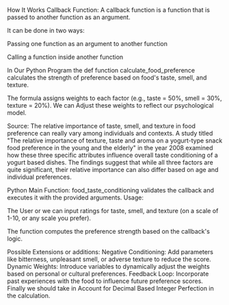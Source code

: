 How It Works
Callback Function:
A callback function is a function that is passed to another function as an argument.

It can be done in two ways:

Passing one function as an argument to another function

Calling a function inside another function

In Our Python Program the def function calculate_food_preference calculates the strength of preference based on food's taste, smell, and texture.

The formula assigns weights to each factor (e.g., taste = 50%, smell = 30%, texture = 20%). We can Adjust these weights to reflect our psychological model.

Source: The relative importance of taste, smell, and texture in food preference can really vary among individuals and contexts. A study titled "The relative importance of texture, taste and aroma on a yogurt-type snack food preference in the young and the elderly" in the year 2008 examined how these three specific attributes influence overall taste conditioning of a yogurt based dishes. The findings suggest that while all three factors are quite significant, their relative importance can also differ based on age and individual preferences.

Python Main Function: food_taste_conditioning validates the callback and executes it with the provided arguments.
Usage:

The User or we can input ratings for taste, smell, and texture (on a scale of 1-10, or any scale you prefer).

The function computes the preference strength based on the callback's logic.

Possible Extensions or additions:
Negative Conditioning: Add parameters like bitterness, unpleasant smell, or adverse texture to reduce the score.
Dynamic Weights: Introduce variables to dynamically adjust the weights based on personal or cultural preferences.
Feedback Loop: Incorporate past experiences with the food to influence future preference scores.
Finally we should take in Account for Decimal Based Integer Perfection in the calculation.
